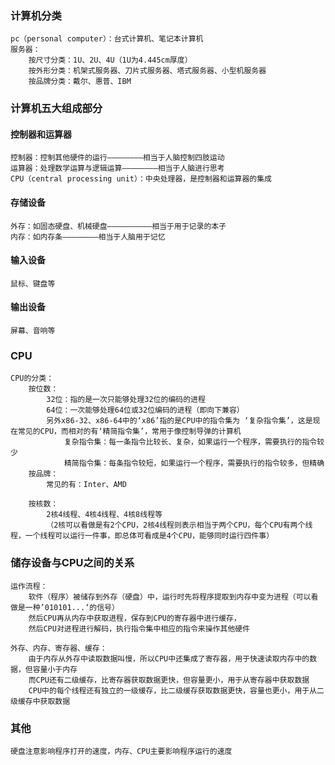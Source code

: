 ### 计算机分类
    pc（personal computer）：台式计算机、笔记本计算机
    服务器：
        按尺寸分类：1U、2U、4U（1U为4.445cm厚度）
        按外形分类：机架式服务器、刀片式服务器、塔式服务器、小型机服务器
        按品牌分类：戴尔、惠普、IBM

### 计算机五大组成部分
#### 控制器和运算器
    控制器：控制其他硬件的运行————————相当于人脑控制四肢运动
    运算器：处理数学运算与逻辑运算————————相当于人脑进行思考
    CPU（central processing unit）：中央处理器，是控制器和运算器的集成

#### 存储设备
    外存：如固态硬盘、机械硬盘——————————相当于用于记录的本子
    内存：如内存条————————相当于人脑用于记忆

#### 输入设备
    鼠标、键盘等

#### 输出设备
    屏幕、音响等


### CPU
    CPU的分类：
        按位数：
            32位：指的是一次只能够处理32位的编码的进程
            64位：一次能够处理64位或32位编码的进程（即向下兼容）
            另外x86-32、x86-64中的‘x86’指的是CPU中的指令集为 ‘复杂指令集’，这是现在常见的CPU，而相对的有‘精简指令集’，常用于像控制导弹的计算机
                复杂指令集：每一条指令比较长、复杂，如果运行一个程序，需要执行的指令较少
                精简指令集：每条指令较短，如果运行一个程序，需要执行的指令较多，但精确
        按品牌：
            常见的有：Inter、AMD

        按核数：
            2核4线程、4核4线程、4核8线程等
            （2核可以看做是有2个CPU，2核4线程则表示相当于两个CPU，每个CPU有两个线程，一个线程可以运行一件事，即总体可看成是4个CPU，能够同时运行四件事）

### 储存设备与CPU之间的关系
    运作流程：
        软件（程序）被储存到外存（硬盘）中，运行时先将程序提取到内存中变为进程（可以看做是一种’010101...‘的信号）
        然后CPU再从内存中获取进程，保存到CPU的寄存器中进行缓存，
        然后CPU对进程进行解码，执行指令集中相应的指令来操作其他硬件

    外存、内存、寄存器、缓存：
        由于内存从外存中读取数据叫慢，所以CPU中还集成了寄存器，用于快速读取内存中的数据，但容量小于内存
        而CPU还有二级缓存，比寄存器获取数据更快，但容量更小，用于从寄存器中获取数据
        CPU中的每个线程还有独立的一级缓存，比二级缓存获取数据更快，容量也更小，用于从二级缓存中获取数据

### 其他
    硬盘注意影响程序打开的速度，内存、CPU主要影响程序运行的速度
